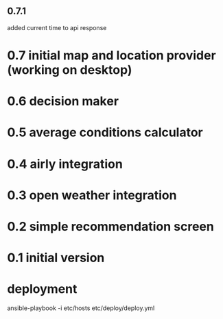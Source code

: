 ## 0.7.1 
added current time to api response

# 0.7 initial map and location provider (working on desktop)

# 0.6 decision maker

# 0.5 average conditions calculator

# 0.4 airly integration

# 0.3 open weather integration

# 0.2 simple recommendation screen

# 0.1 initial version

# deployment
ansible-playbook -i etc/hosts etc/deploy/deploy.yml
